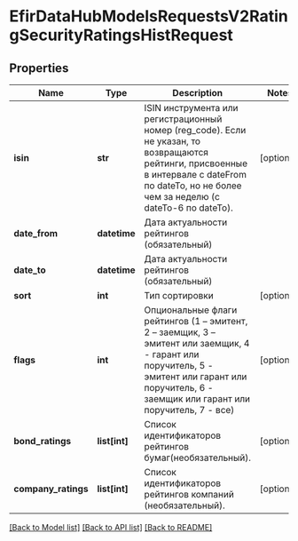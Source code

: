 # EfirDataHubModelsRequestsV2RatingSecurityRatingsHistRequest

## Properties
Name | Type | Description | Notes
------------ | ------------- | ------------- | -------------
**isin** | **str** | ISIN инструмента или регистрационный номер (reg_code).   Если не указан, то возвращаются рейтинги, присвоенные в интервале с dateFrom по dateTo, но не более чем за неделю (с dateTo-6 по dateTo). | [optional] 
**date_from** | **datetime** | Дата актуальности рейтингов (обязательный) | 
**date_to** | **datetime** | Дата актуальности рейтингов (обязательный) | 
**sort** | **int** | Тип сортировки | [optional] 
**flags** | **int** | Опциональные флаги рейтингов (1 – эмитент, 2 – заемщик, 3 – эмитент или заемщик, 4 - гарант или поручитель, 5 - эмитент или гарант или поручитель, 6 - заемщик или гарант или поручитель, 7 - все) | [optional] 
**bond_ratings** | **list[int]** | Список идентификаторов рейтингов бумаг(необязательный). | [optional] 
**company_ratings** | **list[int]** | Список идентификаторов рейтингов компаний (необязательный). | [optional] 

[[Back to Model list]](../README.md#documentation-for-models) [[Back to API list]](../README.md#documentation-for-api-endpoints) [[Back to README]](../README.md)

